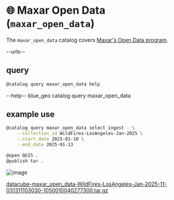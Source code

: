 # 🌐 Maxar Open Data (`maxar_open_data`)

The `maxar_open_data` catalog covers [Maxar's Open Data program](https://www.maxar.com/open-data/).

--urls--

## query

```bash
@catalog query maxar_open_data help
```
--help-- blue_geo catalog query maxar_open_data

## example use

```bash
@catalog query maxar_open_data select ingest - \
    --collection_id WildFires-LosAngeles-Jan-2025 \
    --start_date 2025-01-10 \
    --end_date 2025-01-13

@open QGIS .
@publish tar .
```

![image](https://github.com/kamangir/assets/blob/main/blue-geo/Maxar-Open-Datacube.png?raw=true)

[datacube-maxar_open_data-WildFires-LosAngeles-Jan-2025-11-031311103030-1050010040277300.tar.gz](https://kamangir-public.s3.ca-central-1.amazonaws.com/datacube-maxar_open_data-WildFires-LosAngeles-Jan-2025-11-031311103030-1050010040277300.tar.gz)